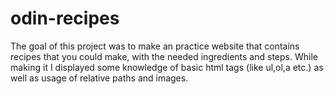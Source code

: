 # odin-recipes
The goal of this project was to make an practice website that contains recipes that you could make,
with the needed ingredients and steps.
While making it I displayed some knowledge of basic html tags (like ul,ol,a etc.) as well as usage
of relative paths and images.